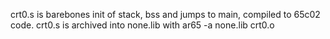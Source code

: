 crt0.s is barebones init of stack, bss and jumps to main, compiled to 65c02 code.
crt0.s is archived into none.lib with ar65 -a none.lib crt0.o
